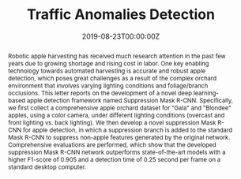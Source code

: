---
title: "Traffic Anomalies Detection"
authors:
- admin

author_notes:
# - "Equal contribution"
date: "2019-08-23T00:00:00Z"
doi: ""

# Schedule page publish date (NOT publication's date).
publishDate: "2019-08-23T00:00:00Z"

# Legend: 0 = Uncategorized; 1 = Conference paper; 2 = Journal article;
# 3 = Preprint / Working Paper; 4 = Report; 5 = Book; 6 = Book section;
# 7 = Thesis; 8 = Patent
publication_types: ["2"]

# Publication name and optional abbreviated publication name.
publication: In *Pattern Recognition Letters 147 (2021)*
publication_short: In *PR Letters*

abstract: 'Robotic apple harvesting has received much research attention in the past few years due to growing shortage and rising cost in labor. One key enabling technology towards automated harvesting is accurate and robust apple detection, which poses great challenges as a result of the complex orchard environment that involves varying lighting conditions and foliage/branch occlusions. This letter reports on the development of a novel deep learning-based apple detection framework named Suppression Mask R-CNN. Specifically, we first collect a comprehensive apple orchard dataset for "Gala" and "Blondee" apples, using a color camera, under different lighting conditions (overcast and front lighting vs. back lighting). We then develop a novel suppression Mask R-CNN for apple detection, in which a suppression branch is added to the standard Mask R-CNN to suppress non-apple features generated by the original network. Comprehensive evaluations are performed, which show that the developed suppression Mask R-CNN network outperforms state-of-the-art models with a higher F1-score of 0.905 and a detection time of 0.25 second per frame on a standard desktop computer.'

# Summary. An optional shortened abstract.
summary: 'Pattern Recognition Letters 147 (2021): 206-211.'

tags:
# - Publication
featured: false

# links:
# - name: ""
#   url: ""
url_pdf: 'https://www.sciencedirect.com/science/article/abs/pii/S0167865521001616'
# url_code: 'https://github.com/wowchemy/wowchemy-hugo-themes'
# url_dataset: ''
# url_poster: ''
# url_project: ''
# url_slides: ''
# url_source: ''
# url_video: 'https://youtu.be/_6-5qbZplZo'

# Featured image
# To use, add an image named `featured.jpg/png` to your page's folder. 
image:
  caption: 'Suppression Mask R-CNN'
  # caption: 'Image credit: [**Unsplash**](https://unsplash.com/photos/jdD8gXaTZsc)'
  focal_point: "center"
  preview_only: false

# Associated Projects (optional).
#   Associate this publication with one or more of your projects.
#   Simply enter your project's folder or file name without extension.
#   E.g. `internal-project` references `content/project/internal-project/index.md`.
#   Otherwise, set `projects: []`.
# projects: 
#   - example

# Slides (optional).
#   Associate this publication with Markdown slides.
#   Simply enter your slide deck's filename without extension.
#   E.g. `slides: "example"` references `content/slides/example/index.md`.
#   Otherwise, set `slides: ""`.
# slides: example
---